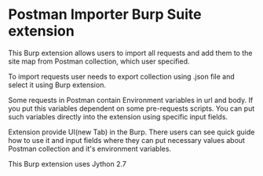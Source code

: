<h1>Postman Importer Burp Suite extension</h1>

This Burp extension allows users to import all requests and add them to the site map from Postman collection, which user specified.

To import requests user needs to export collection using .json file and select it using Burp extension.

Some requests in Postman contain Environment variables in url and body. If you put this variables dependent on some 
pre-requests scripts. You can put such variables directly into the extension using specific input fields.   

Extension provide UI(new Tab) in the Burp. There users can see quick guide how to use it and
input fields where they can put necessary values about Postman collection and it's environment variables.

This Burp extension uses Jython 2.7